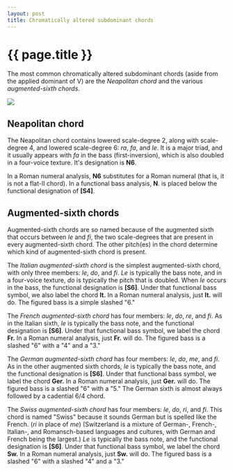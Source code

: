 ```yaml
---
layout: post
title: Chromatically altered subdominant chords
---
```


{{ page.title }}
================

The most common chromatically altered subdominant chords (aside from the applied dominant of V) are the *Neapolitan chord* and the various *augmented-sixth chords*. 

![][altSub]

Neapolitan chord
----------------

The Neapolitan chord contains lowered scale-degree 2, along with scale-degree 4, and lowered scale-degree 6: *ra*, *fa*, and *le*. It is a major triad, and it usually appears with *fa* in the bass (first-inversion), which is also doubled in a four-voice texture. It's designation is **N6**. 

In a Roman numeral analysis, **N6** substitutes for a Roman numeral (that is, it is not a flat-II chord). In a functional bass analysis, **N**. is placed below the functional designation of **[S4]**.

Augmented-sixth chords
----------------------

Augmented-sixth chords are so named because of the augmented sixth that occurs between *le* and *fi*, the two scale-degrees that are present in every augmented-sixth chord. The other pitch(es) in the chord determine which kind of augmented-sixth chord is present. 

The *Italian augmented-sixth chord* is the simplest augmented-sixth chord, with only three members: *le*, *do*, and *fi*. *Le* is typically the bass note, and in a four-voice texture, *do* is typically the pitch that is doubled. When *le* occurs in the bass, the functional designation is **[S6]**. Under that functional bass symbol, we also label the chord **It.** In a Roman numeral analysis, just **It.** will do. The figured bass is a simple slashed "6." 

The *French augmented-sixth chord* has four members: *le*, *do*, *re*, and *fi*. As in the Italian sixth, *le* is typically the bass note, and the functional designation is **[S6]**. Under that functional bass symbol, we label the chord **Fr.** In a Roman numeral analysis, just **Fr.** will do. The figured bass is a slashed "6" with a "4" and a "3." 

The *German augmented-sixth chord* has four members: *le*, *do*, *me*, and *fi*. As in the other augmented sixth chords, *le* is typically the bass note, and the functional designation is **[S6]**. Under that functional bass symbol, we label the chord **Ger.** In a Roman numeral analysis, just **Ger.** will do. The figured bass is a slashed "6" with a "5." The German sixth is almost always followed by a cadential 6/4 chord. 

The *Swiss augmented-sixth chord* has four members: *le*, *do*, *ri*, and *fi*. This chord is named "Swiss" because it sounds German but is spelled like the French. (*ri* in place of *me*) (Switzerland is a mixture of German-, French-, Italian-, and Romansch-based languages and cultures, with German and French being the largest.) *Le* is typically the bass note, and the functional designation is **[S6]**. Under that functional bass symbol, we label the chord **Sw.** In a Roman numeral analysis, just **Sw.** will do. The figured bass is a slashed "6" with a slashed "4" and a "3."

[altSub]: Graphics/N-AugSixths.png